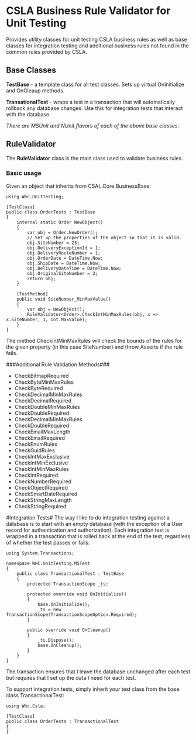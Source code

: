 # CSLA Business Rule Validator for Unit Testing #

Provides utility classes for unit testing CSLA business rules as well as base classes for integration testing and additional business rules not found in the common rules provided by CSLA.

## Base Classes ##

**TestBase** - a template class for all test classes. Sets up virtual OnInitialize and OnCleaup methods.

**TransationalTest** - wraps a test in a transaction that will automatically rollback any database changes. Use this for integration tests that interact with the database.

*There are MSUnit and NUnit flavors of each of the above base classes.*

## RuleValidator ##
The **RuleValidator** class is the main class used to validate business rules. 
### Basic usage ###

Given an object that inherits from CSAL.Core.BusinessBase<T>:

    using Whc.UnitTesting;
    
    [TestClass]
    public class OrderTests : TestBase
    {
        internal static Order NewObject()
        {
            var obj = Order.NewOrder();
			// Set up the properties of the object so that it is valid.
            obj.SiteNumber = 23;
            obj.DeliveryExceptionId = 1;
            obj.DeliveryRouteNumber = 1;
            obj.OrderDate = DateTime.Now;
            obj.ShipDate = DateTime.Now;
            obj.DeliveryDateTime = DateTime.Now;
            obj.OriginalSiteNumber = 2;
            return obj;
        }

        [TestMethod]
        public void SiteNumber_MinMaxValue()
        {
            var obj = NewObject();
            RuleValidator<Order>.CheckIntMinMaxRules(obj, x => x.SiteNumber, 1, int.MaxValue);
        }
	}

The method CheckIntMinMaxRules will check the bounds of the rules for the given property (in this case SiteNumber) and throw Asserts if the rule fails.

###Additional Rule Validation Methods###



- CheckBitmapRequired
- CheckByteMinMaxRules
- CheckByteRequired
- CheckDecimalMinMaxRules
- CheckDecimalRequired
- CheckDoubleMinMaxRules
- CheckDoubleRequired
- CheckDecimalMinMaxRules
- CheckDoubleRequired
- CheckEmailMaxLength
- CheckEmailRequired
- CheckEnumRules<TEnum>
- CheckGuidRules
- CheckIntMaxExclusive
- CheckIntMinExclusive
- CheckIntMinMaxRules
- CheckIntRequired
- CheckNumberRequired
- CheckObjectRequired
- CheckSmartDateRequired
- CheckStringMaxLength
- CheckStringRequired

#Integration Tests#
The way I like to do integration testing against a database is to start with an empty database (with the exception of a User record for authentication and authorization). Each integration test is wrapped in a transaction that is rolled back at the end of the test, regardless of whether the test passes or fails. 

    using System.Transactions;
    
    namespace WHC.UnitTesting.MSTest
    {
	    public class TransactionalTest : TestBase
	    {
		    protected TransactionScope _ts;
		    
		    protected override void OnInitialize()
		    {
			    base.OnInitialize();
			    _ts = new TransactionScope(TransactionScopeOption.Required);
		    }
		    
		    public override void OnCleanup()
		    {
			    _ts.Dispose();
			    base.OnCleanup();
		    }
	    }
    }
   

The transaction ensures that I leave the database unchanged after each test but requires that I set up the data I need for each test.

To support integration tests, simply inherit your test class from the base class TransactionalTest:
        
    using Whc.Csla;
    
    [TestClass]
    public class OrderTests : TransactionalTest
    {
	}
    